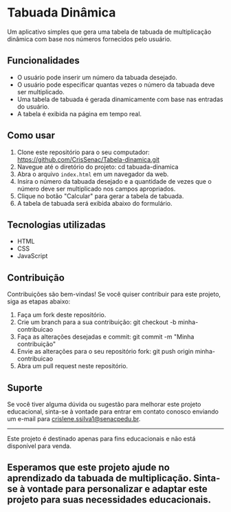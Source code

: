 # Tabuada Dinâmica
Um aplicativo simples que gera uma tabela de tabuada de multiplicação dinâmica com base nos números fornecidos pelo usuário.

## Funcionalidades 
- O usuário pode inserir um número da tabuada desejado.
- O usuário pode especificar quantas vezes o número da tabuada deve ser multiplicado.
- Uma tabela de tabuada é gerada dinamicamente com base nas entradas do usuário.
- A tabela é exibida na página em tempo real.


## Como usar
1. Clone este repositório para o seu computador: https://github.com/CrisSenac/Tabela-dinamica.git
2. Navegue até o diretório do projeto: cd tabuada-dinamica
3. Abra o arquivo `index.html` em um navegador da web.
4. Insira o número da tabuada desejado e a quantidade de vezes que o número deve ser multiplicado nos campos apropriados.
5. Clique no botão "Calcular" para gerar a tabela de tabuada.
6. A tabela de tabuada será exibida abaixo do formulário.

## Tecnologias utilizadas
- HTML
- CSS
- JavaScript

## Contribuição 
Contribuições são bem-vindas! Se você quiser contribuir para este projeto, siga as etapas abaixo:
1. Faça um fork deste repositório.
2. Crie um branch para a sua contribuição: git checkout -b minha-contribuicao
3. Faça as alterações desejadas e commit: git commit -m "Minha contribuição"
4. Envie as alterações para o seu repositório fork: git push origin minha-contribuicao
5. Abra um pull request neste repositório.


## Suporte
 Se você tiver alguma dúvida ou sugestão para melhorar este projeto educacional, sinta-se à vontade para entrar em contato conosco enviando um e-mail para crislene.ssilva1@senacpedu.br.
 
---
 
Este projeto é destinado apenas para fins educacionais e não está disponível para venda.
 
Esperamos que este projeto ajude no aprendizado da tabuada de multiplicação. Sinta-se à vontade para personalizar e adaptar este projeto para suas necessidades educacionais.
---